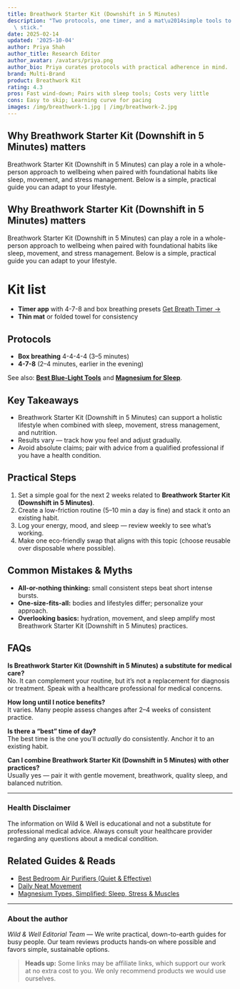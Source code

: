 ```yaml
---
title: Breathwork Starter Kit (Downshift in 5 Minutes)
description: "Two protocols, one timer, and a mat\u2014simple tools to make breathwork\
  \ stick."
date: 2025-02-14
updated: '2025-10-04'
author: Priya Shah
author_title: Research Editor
author_avatar: /avatars/priya.png
author_bio: Priya curates protocols with practical adherence in mind.
brand: Multi-Brand
product: Breathwork Kit
rating: 4.3
pros: Fast wind-down; Pairs with sleep tools; Costs very little
cons: Easy to skip; Learning curve for pacing
images: /img/breathwork-1.jpg | /img/breathwork-2.jpg
---
```


## Why Breathwork Starter Kit (Downshift in 5 Minutes) matters
Breathwork Starter Kit (Downshift in 5 Minutes) can play a role in a whole-person approach to wellbeing when paired with foundational habits like sleep, movement, and stress management. Below is a simple, practical guide you can adapt to your lifestyle.

## Why Breathwork Starter Kit (Downshift in 5 Minutes) matters
Breathwork Starter Kit (Downshift in 5 Minutes) can play a role in a whole-person approach to wellbeing when paired with foundational habits like sleep, movement, and stress management. Below is a simple, practical guide you can adapt to your lifestyle.

# Kit list
- **Timer app** with 4-7-8 and box breathing presets
  <a href="https://merchant.example.com/breath-timer?aff=wildandwell" target="_blank" rel="nofollow sponsored noopener">Get Breath Timer →</a>
- **Thin mat** or folded towel for consistency

## Protocols
- **Box breathing** 4-4-4-4 (3–5 minutes)
- **4-7-8** (2–4 minutes, earlier in the evening)

See also: **[Best Blue-Light Tools](/guides/best-blue-light-tools)** and **[Magnesium for Sleep](/guides/best-magnesium-for-sleep)**.

## Key Takeaways
- Breathwork Starter Kit (Downshift in 5 Minutes) can support a holistic lifestyle when combined with sleep, movement, stress management, and nutrition.
- Results vary — track how you feel and adjust gradually.
- Avoid absolute claims; pair with advice from a qualified professional if you have a health condition.


## Practical Steps
1. Set a simple goal for the next 2 weeks related to **Breathwork Starter Kit (Downshift in 5 Minutes)**.
2. Create a low-friction routine (5–10 min a day is fine) and stack it onto an existing habit.
3. Log your energy, mood, and sleep — review weekly to see what’s working.
4. Make one eco-friendly swap that aligns with this topic (choose reusable over disposable where possible).


## Common Mistakes & Myths
- **All-or-nothing thinking:** small consistent steps beat short intense bursts.
- **One-size-fits-all:** bodies and lifestyles differ; personalize your approach.
- **Overlooking basics:** hydration, movement, and sleep amplify most Breathwork Starter Kit (Downshift in 5 Minutes) practices.


## FAQs
**Is Breathwork Starter Kit (Downshift in 5 Minutes) a substitute for medical care?**  
No. It can complement your routine, but it’s not a replacement for diagnosis or treatment. Speak with a healthcare professional for medical concerns.

**How long until I notice benefits?**  
It varies. Many people assess changes after 2–4 weeks of consistent practice.

**Is there a “best” time of day?**  
The best time is the one you’ll *actually* do consistently. Anchor it to an existing habit.

**Can I combine Breathwork Starter Kit (Downshift in 5 Minutes) with other practices?**  
Usually yes — pair it with gentle movement, breathwork, quality sleep, and balanced nutrition.


---

### Health Disclaimer
The information on Wild & Well is educational and not a substitute for professional medical advice. Always consult your healthcare provider regarding any questions about a medical condition.


## Related Guides & Reads
- [Best Bedroom Air Purifiers (Quiet & Effective)](bedroom-air-purifiers.md)
- [Daily Neat Movement](daily-neat-movement.md)
- [Magnesium Types, Simplified: Sleep, Stress & Muscles](../posts/magnesium-types-simplified.md)

---

### About the author
*Wild & Well Editorial Team* — We write practical, down-to-earth guides for busy people. Our team reviews products hands‑on where possible and favors simple, sustainable options.

> **Heads up:** Some links may be affiliate links, which support our work at no extra cost to you. We only recommend products we would use ourselves.
